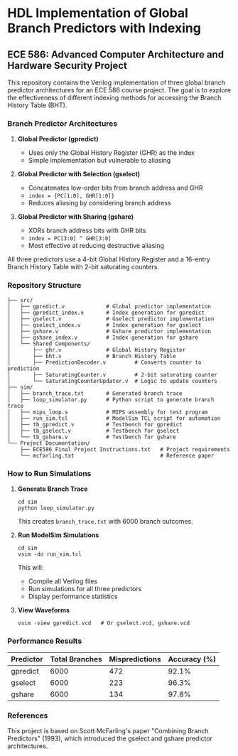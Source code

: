 # HDL Implementation of Global Branch Predictors with Indexing
## ECE 586: Advanced Computer Architecture and Hardware Security Project

This repository contains the Verilog implementation of three global branch predictor architectures for an ECE 586 course project. The goal is to explore the effectiveness of different indexing methods for accessing the Branch History Table (BHT).

### Branch Predictor Architectures

1. **Global Predictor (gpredict)**
   - Uses only the Global History Register (GHR) as the index
   - Simple implementation but vulnerable to aliasing

2. **Global Predictor with Selection (gselect)**
   - Concatenates low-order bits from branch address and GHR
   - `index = {PC[1:0], GHR[1:0]}`
   - Reduces aliasing by considering branch address

3. **Global Predictor with Sharing (gshare)**
   - XORs branch address bits with GHR bits
   - `index = PC[3:0] ^ GHR[3:0]`
   - Most effective at reducing destructive aliasing

All three predictors use a 4-bit Global History Register and a 16-entry Branch History Table with 2-bit saturating counters.

### Repository Structure

```
├── src/
│   ├── gpredict.v             # Global predictor implementation
│   ├── gpredict_index.v       # Index generation for gpredict
│   ├── gselect.v              # Gselect predictor implementation
│   ├── gselect_index.v        # Index generation for gselect
│   ├── gshare.v               # Gshare predictor implementation
│   ├── gshare_index.v         # Index generation for gshare
│   └── Shared Components/
│       ├── ghr.v              # Global History Register
│       ├── bht.v              # Branch History Table
│       ├── PredictionDecoder.v         # Converts counter to prediction
│       ├── SaturatingCounter.v         # 2-bit saturating counter
│       └── SaturatingCounterUpdater.v  # Logic to update counters
├── sim/
│   ├── branch_trace.txt       # Generated branch trace
│   ├── loop_simulator.py      # Python script to generate branch trace
│   ├── mips_loop.s            # MIPS assembly for test program
│   ├── run_sim.tcl            # ModelSim TCL script for automation
│   ├── tb_gpredict.v          # Testbench for gpredict
│   ├── tb_gselect.v           # Testbench for gselect
│   └── tb_gshare.v            # Testbench for gshare
└── Project Documentation/
    ├── ECE586 Final Project Instructions.txt   # Project requirements
    └── mcfarling.txt                           # Reference paper
```

### How to Run Simulations

1. **Generate Branch Trace**
   ```
   cd sim
   python loop_simulator.py
   ```
   This creates `branch_trace.txt` with 6000 branch outcomes.

2. **Run ModelSim Simulations**
   ```
   cd sim
   vsim -do run_sim.tcl
   ```
   This will:
   - Compile all Verilog files
   - Run simulations for all three predictors
   - Display performance statistics

3. **View Waveforms**
   ```
   vsim -view gpredict.vcd   # Or gselect.vcd, gshare.vcd
   ```

### Performance Results

| Predictor | Total Branches | Mispredictions | Accuracy (%) |
|-----------|---------------|----------------|--------------|
| gpredict  | 6000          | 472            | 92.1%        |
| gselect   | 6000          | 223            | 96.3%        |
| gshare    | 6000          | 134            | 97.8%        |

### References

This project is based on Scott McFarling's paper "Combining Branch Predictors" (1993), which introduced the gselect and gshare predictor architectures.
